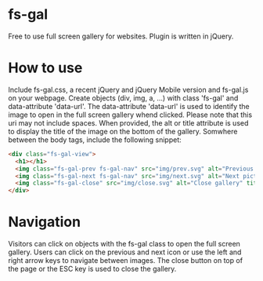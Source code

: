 # fs-gal
Free to use full screen gallery for websites.
Plugin is written in jQuery.

# How to use
Include fs-gal.css, a recent jQuery and jQuery Mobile version and fs-gal.js on your webpage.
Create objects (div, img, a, ...) with class 'fs-gal' and data-attribute 'data-url'.
The data-attribute 'data-url' is used to identify the image to open in the full screen gallery whend clicked. Please note that this uri may not include spaces.
When provided, the alt or title attribute is used to display the title of the image on the bottom of the gallery.
Somwhere between the body tags, include the following snippet:
```html
<div class="fs-gal-view">
  <h1></h1>
  <img class="fs-gal-prev fs-gal-nav" src="img/prev.svg" alt="Previous picture" title="Previous picture" />
  <img class="fs-gal-next fs-gal-nav" src="img/next.svg" alt="Next picture" title="Next picture" />
  <img class="fs-gal-close" src="img/close.svg" alt="Close gallery" title="Close gallery" />
</div>
```

# Navigation
Visitors can click on objects with the fs-gal class to open the full screen gallery. Users can click on the previous and next icon or use the left and right arrow keys to navigate between images. The close button on top of the page or the ESC key is used to close the gallery.